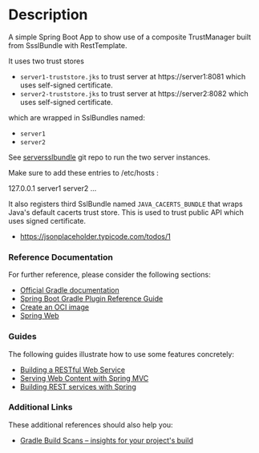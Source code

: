 # Description

A simple Spring Boot App to show use of a composite TrustManager built from SsslBundle with RestTemplate.

It uses two trust stores 

- `server1-truststore.jks` to trust server at https://server1:8081 which uses self-signed certificate.
- `server2-truststore.jks` to trust server at https://server2:8082 which uses self-signed certificate.

which are wrapped in SslBundles named:

- `server1`
- `server2`

See [serversslbundle](https://github.com/sandipchitale/serversslbundle) git repo to run the two server instances.

Make sure to add these entries to /etc/hosts :

127.0.0.1 server1 server2 ...

It also registers third SslBundle named `JAVA_CACERTS_BUNDLE` that wraps Java's default cacerts trust store. 
This is used to trust public API which uses signed certificate. 

- https://jsonplaceholder.typicode.com/todos/1



### Reference Documentation
For further reference, please consider the following sections:

* [Official Gradle documentation](https://docs.gradle.org)
* [Spring Boot Gradle Plugin Reference Guide](https://docs.spring.io/spring-boot/docs/3.1.5/gradle-plugin/reference/html/)
* [Create an OCI image](https://docs.spring.io/spring-boot/docs/3.1.5/gradle-plugin/reference/html/#build-image)
* [Spring Web](https://docs.spring.io/spring-boot/docs/3.1.5/reference/htmlsingle/index.html#web)

### Guides
The following guides illustrate how to use some features concretely:

* [Building a RESTful Web Service](https://spring.io/guides/gs/rest-service/)
* [Serving Web Content with Spring MVC](https://spring.io/guides/gs/serving-web-content/)
* [Building REST services with Spring](https://spring.io/guides/tutorials/rest/)

### Additional Links
These additional references should also help you:

* [Gradle Build Scans – insights for your project's build](https://scans.gradle.com#gradle)

